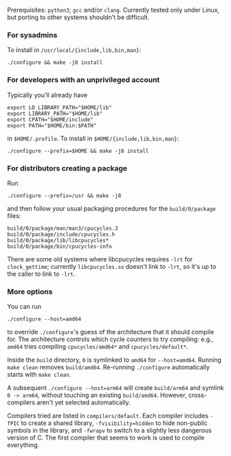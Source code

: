Prerequisites: `python3`; `gcc` and/or `clang`. Currently tested only
under Linux, but porting to other systems shouldn't be difficult.

### For sysadmins

To install in `/usr/local/{include,lib,bin,man}`:

    ./configure && make -j8 install

### For developers with an unprivileged account

Typically you'll already have

    export LD_LIBRARY_PATH="$HOME/lib"
    export LIBRARY_PATH="$HOME/lib"
    export CPATH="$HOME/include"
    export PATH="$HOME/bin:$PATH"

in `$HOME/.profile`. To install in `$HOME/{include,lib,bin,man}`:

    ./configure --prefix=$HOME && make -j8 install

### For distributors creating a package

Run

    ./configure --prefix=/usr && make -j8

and then follow your usual packaging procedures for the
`build/0/package` files:

    build/0/package/man/man3/cpucycles.3
    build/0/package/include/cpucycles.h
    build/0/package/lib/libcpucycles*
    build/0/package/bin/cpucycles-info

There are some old systems where libcpucycles requires `-lrt` for
`clock_gettime`; currently `libcpucycles.so` doesn't link to `-lrt`,
so it's up to the caller to link to `-lrt`.

### More options

You can run

    ./configure --host=amd64

to override `./configure`'s guess of the architecture that it should
compile for. The architecture controls which cycle counters to try
compiling: e.g., `amd64` tries compiling `cpucycles/amd64*` and
`cpucycles/default*`.

Inside the `build` directory, `0` is symlinked to `amd64` for
`--host=amd64`. Running `make clean` removes `build/amd64`. Re-running
`./configure` automatically starts with `make clean`.

A subsequent `./configure --host=arm64` will create `build/arm64` and
symlink `0 -> arm64`, without touching an existing `build/amd64`.
However, cross-compilers aren't yet selected automatically.

Compilers tried are listed in `compilers/default`. Each compiler
includes `-fPIC` to create a shared library, `-fvisibility=hidden` to
hide non-public symbols in the library, and `-fwrapv` to switch to a
slightly less dangerous version of C. The first compiler that seems to
work is used to compile everything.
